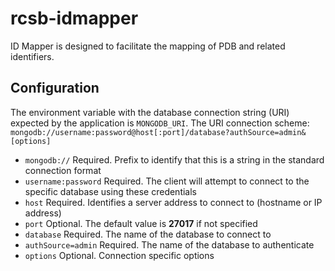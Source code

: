 # rcsb-idmapper
ID Mapper is designed to facilitate the mapping of PDB and related identifiers. 

## Configuration

The environment variable with the database connection string (URI) expected by the application is `MONGODB_URI`.
The URI connection scheme: `mongodb://username:password@host[:port]/database?authSource=admin&[options]`
  - `mongodb://` Required. Prefix to identify that this is a string in the standard connection format 
  - `username:password` Required. The client will attempt to connect to the specific database using these credentials
  - `host` Required. Identifies a server address to connect to (hostname or IP address)
  - `port` Optional. The default value is __27017__ if not specified
  - `database` Required. The name of the database to connect to
  - `authSource=admin` Required. The name of the database to authenticate
  - `options` Optional. Connection specific options
